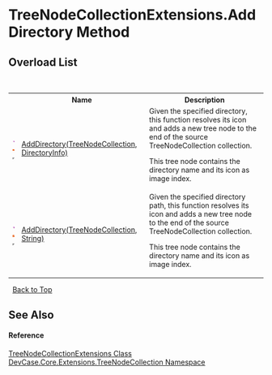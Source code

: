 # TreeNodeCollectionExtensions.AddDirectory Method 
 


## Overload List
&nbsp;<table><tr><th></th><th>Name</th><th>Description</th></tr><tr><td>![Public method](media/pubmethod.gif "Public method")![Static member](media/static.gif "Static member")![Code example](media/CodeExample.png "Code example")</td><td><a href="M_DevCase_Core_Extensions_TreeNodeCollection_TreeNodeCollectionExtensions_AddDirectory">AddDirectory(TreeNodeCollection, DirectoryInfo)</a></td><td>
Given the specified directory, this function resolves its icon and adds a new tree node to the end of the source TreeNodeCollection collection. 

 This tree node contains the directory name and its icon as image index.</td></tr><tr><td>![Public method](media/pubmethod.gif "Public method")![Static member](media/static.gif "Static member")![Code example](media/CodeExample.png "Code example")</td><td><a href="M_DevCase_Core_Extensions_TreeNodeCollection_TreeNodeCollectionExtensions_AddDirectory_1">AddDirectory(TreeNodeCollection, String)</a></td><td>
Given the specified directory path, this function resolves its icon and adds a new tree node to the end of the source TreeNodeCollection collection. 

 This tree node contains the directory name and its icon as image index.</td></tr></table>&nbsp;
<a href="#treenodecollectionextensions.adddirectory-method">Back to Top</a>

## See Also


#### Reference
<a href="T_DevCase_Core_Extensions_TreeNodeCollection_TreeNodeCollectionExtensions">TreeNodeCollectionExtensions Class</a><br /><a href="N_DevCase_Core_Extensions_TreeNodeCollection">DevCase.Core.Extensions.TreeNodeCollection Namespace</a><br />